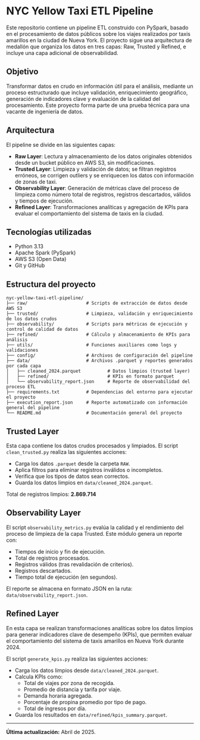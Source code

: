 # NYC Yellow Taxi ETL Pipeline

Este repositorio contiene un pipeline ETL construido con PySpark, basado en el procesamiento de datos públicos sobre los viajes realizados por taxis amarillos en la ciudad de Nueva York. El proyecto sigue una arquitectura de medallón que organiza los datos en tres capas: Raw, Trusted y Refined, e incluye una capa adicional de observabilidad.

## Objetivo

Transformar datos en crudo en información útil para el análisis, mediante un proceso estructurado que incluye validación, enriquecimiento geográfico, generación de indicadores clave y evaluación de la calidad del procesamiento. Este proyecto forma parte de una prueba técnica para una vacante de ingeniería de datos.

## Arquitectura

El pipeline se divide en las siguientes capas:

- **Raw Layer**: Lectura y almacenamiento de los datos originales obtenidos desde un bucket público en AWS S3, sin modificaciones.
- **Trusted Layer**: Limpieza y validación de datos; se filtran registros erróneos, se corrigen outliers y se enriquecen los datos con información de zonas de taxi.
- **Observability Layer**: Generación de métricas clave del proceso de limpieza como número total de registros, registros descartados, válidos y tiempos de ejecución.
- **Refined Layer**: Transformaciones analíticas y agregación de KPIs para evaluar el comportamiento del sistema de taxis en la ciudad.

## Tecnologías utilizadas

- Python 3.13
- Apache Spark (PySpark)
- AWS S3 (Open Data)
- Git y GitHub

## Estructura del proyecto

```
nyc-yellow-taxi-etl-pipeline/
├── raw/                      # Scripts de extracción de datos desde AWS S3
├── trusted/                  # Limpieza, validación y enriquecimiento de los datos crudos
├── observability/            # Scripts para métricas de ejecución y control de calidad de datos
├── refined/                  # Cálculo y almacenamiento de KPIs para análisis
├── utils/                    # Funciones auxiliares como logs y validaciones
├── config/                   # Archivos de configuración del pipeline
├── data/                     # Archivos .parquet y reportes generados por cada capa
│   ├── cleaned_2024.parquet          # Datos limpios (trusted layer)
│   ├── refined/                      # KPIs en formato parquet
│   └── observability_report.json     # Reporte de observabilidad del proceso ETL
├── requirements.txt          # Dependencias del entorno para ejecutar el proyecto
├── execution_report.json     # Reporte automatizado con información general del pipeline
└── README.md                 # Documentación general del proyecto

```



## Trusted Layer

Esta capa contiene los datos crudos procesados y limpiados. El script `clean_trusted.py` realiza las siguientes acciones:

- Carga los datos `.parquet` desde la carpeta `RAW`.
- Aplica filtros para eliminar registros inválidos o incompletos.
- Verifica que los tipos de datos sean correctos.
- Guarda los datos limpios en `data/cleaned_2024.parquet`.

Total de registros limpios: **2.869.714**

## Observability Layer

El script `observability_metrics.py` evalúa la calidad y el rendimiento del proceso de limpieza de la capa Trusted. Este módulo genera un reporte con:

- Tiempos de inicio y fin de ejecución.
- Total de registros procesados.
- Registros válidos (tras revalidación de criterios).
- Registros descartados.
- Tiempo total de ejecución (en segundos).

El reporte se almacena en formato JSON en la ruta: `data/observability_report.json`.

## Refined Layer

En esta capa se realizan transformaciones analíticas sobre los datos limpios para generar indicadores clave de desempeño (KPIs), que permiten evaluar el comportamiento del sistema de taxis amarillos en Nueva York durante 2024.

El script `generate_kpis.py` realiza las siguientes acciones:

- Carga los datos limpios desde `data/cleaned_2024.parquet`.
- Calcula KPIs como:
  - Total de viajes por zona de recogida.
  - Promedio de distancia y tarifa por viaje.
  - Demanda horaria agregada.
  - Porcentaje de propina promedio por tipo de pago.
  - Total de ingresos por día.
- Guarda los resultados en `data/refined/kpis_summary.parquet`.

---

**Última actualización:** Abril de 2025.
